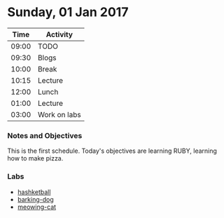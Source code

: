 # Sunday, 01 Jan 2017

| Time | Activity |
| --- | --- |
| 09:00 | TODO |
| 09:30 | Blogs |
| 10:00 | Break |
| 10:15 | Lecture |
| 12:00 | Lunch |
| 01:00 | Lecture |
| 03:00 | Work on labs |

### Notes and Objectives

This is the first schedule. Today's objectives are learning RUBY, learning how to make pizza.

### Labs

- [hashketball](http://www.github.com/learn-co-students/hashketball-web-1117)
- [barking-dog](http://www.github.com/learn-co-students/barking-dog-web-1117)
- [meowing-cat](http://www.github.com/learn-co-students/meowing-cat-web-1117)
